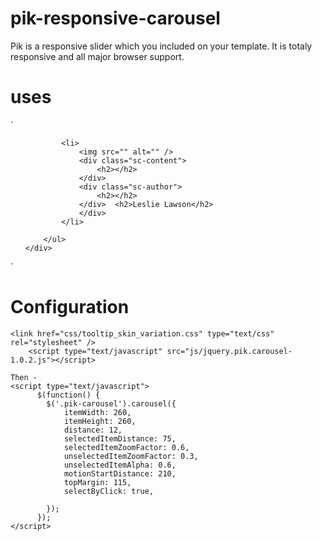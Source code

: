 # pik-responsive-carousel
Pik is a responsive slider which you included on your template. It is totaly responsive and all major browser support.

# uses


`<div class="pik-carousel">
	<div class="pik-carousel-wrapper">
		<ul class="pik-carousel-container">

			<li>
				<img src="" alt="" />
				<div class="sc-content">
					<h2></h2>
				</div>
				<div class="sc-author">
					<h2></h2>
				</div>	<h2>Leslie Lawson</h2>
				</div>
			</li>

		</ul>
	</div>
</div>`
		
# Configuration
	<link href="css/tooltip_skin_variation.css" type="text/css" rel="stylesheet" />
      	<script type="text/javascript" src="js/jquery.pik.carousel-1.0.2.js"></script>

	Then - 
	<script type="text/javascript">
	      $(function() {
	      	$('.pik-carousel').carousel({
	      		itemWidth: 260,
	      		itemHeight: 260,
	      		distance: 12,
	      		selectedItemDistance: 75,
	      		selectedItemZoomFactor: 0.6,
	      		unselectedItemZoomFactor: 0.3,
	      		unselectedItemAlpha: 0.6,
	      		motionStartDistance: 210,
	      		topMargin: 115,
	      		selectByClick: true,
	      		
	      	});
	      });	
	</script>
